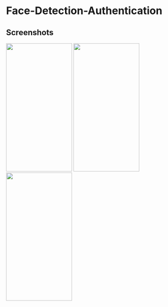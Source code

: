 # Face-Detection-Authentication
## Screenshots
<img width="180" height="350" src="https://github.com/KavyaKandhway/Face-Detection-Authentication/blob/main/assets/Screenshot_2021-07-20-19-43-04-871_com.example.face_recognition_attendance.jpg"/> <img width="180" height="350" src="https://github.com/KavyaKandhway/Face-Detection-Authentication/blob/main/assets/Screenshot_2021-07-20-19-48-14-814_com.example.face_recognition_attendance.jpg"/> <img width="180" height="350" src="https://github.com/KavyaKandhway/Face-Detection-Authentication/blob/main/assets/Screenshot_2021-07-20-19-51-42-626_com.example.face_recognition_attendance.jpg"/>
